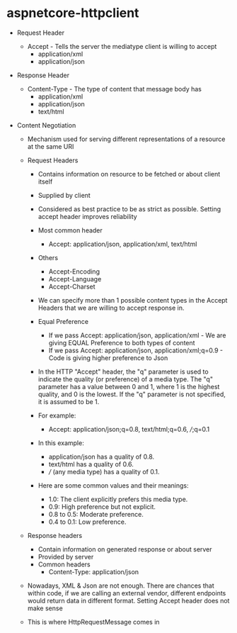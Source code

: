 # aspnetcore-httpclient

- Request Header
	- Accept - Tells the server the mediatype client is willing to accept
		- application/xml
		- application/json

- Response Header
	- Content-Type - The type of content that message body has
		- application/xml
		- application/json
		- text/html


- Content Negotiation
	- Mechanism used for serving different representations of a resource at the same URI
	- Request Headers
		- Contains information on resource to be fetched or about client itself
		- Supplied by client
		- Considered as best practice to be as strict as possible. Setting accept header improves reliability
		- Most common header
			- Accept: application/json, application/xml, text/html
		- Others
			- Accept-Encoding
			- Accept-Language
			- Accept-Charset
		- We can specify more than 1 possible content types in the Accept Headers that we are willing to accept response in.
		- Equal Preference
			- If we pass Accept: application/json, application/xml - We are giving EQUAL Preference to both types of content
			- If we pass Accept: application/json, application/xml;q=0.9 -  Code is giving higher preference to Json

		- In the HTTP "Accept" header, the "q" parameter is used to indicate the quality (or preference) of a media type. The "q" parameter has a value between 0 and 1, where 1 is the highest quality, and 0 is the lowest. If the "q" parameter is not specified, it is assumed to be 1.
		- For example:
			- Accept: application/json;q=0.8, text/html;q=0.6, */*;q=0.1

		- In this example:
			- application/json has a quality of 0.8.
			- text/html has a quality of 0.6.
			- */* (any media type) has a quality of 0.1.

		- Here are some common values and their meanings:

			- 1.0: The client explicitly prefers this media type.
			- 0.9: High preference but not explicit.
			- 0.8 to 0.5: Moderate preference.
			- 0.4 to 0.1: Low preference.

	- Response headers
		- Contain information on generated response or about server
		- Provided by server
		- Common headers
			- Content-Type: application/json



	- Nowadays, XML & Json are not enough. There are chances that within code, if we are calling an external vendor, different endpoints would return data in different format. Setting Accept header does not make sense
	- This is where HttpRequestMessage comes in